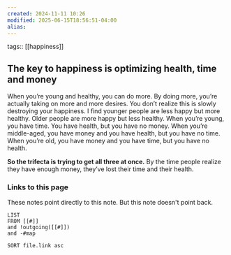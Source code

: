 ```yaml
---
created: 2024-11-11 10:26
modified: 2025-06-15T18:56:51-04:00
alias: 
---
```

tags:: [[happiness]]
## The key to happiness is optimizing health, time and money

When you’re young and healthy, you can do more. By doing more, you’re actually taking on more and more desires. You don’t realize this is slowly destroying your happiness. I find younger people are less happy but more healthy. Older people are more happy but less healthy. When you’re young, you have time. You have health, but you have no money. When you’re middle-aged, you have money and you have health, but you have no time. When you’re old, you have money and you have time, but you have no health. 

**So the trifecta is trying to get all three at once.** 
By the time people realize they have enough money, they’ve lost their time and their health.


### Links to this page
These notes point directly to this note. But this note doesn't point back.
```dataview
LIST
FROM [[#]]
and !outgoing([[#]])
and -#map

SORT file.link asc
```



